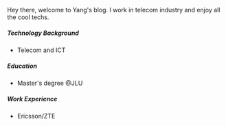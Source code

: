 Hey there, welcome to Yang's blog. I work in telecom industry and enjoy all the cool techs.


##### Technology Background

- Telecom and ICT

##### Education

- Master's degree @JLU

##### Work Experience

- Ericsson/ZTE
